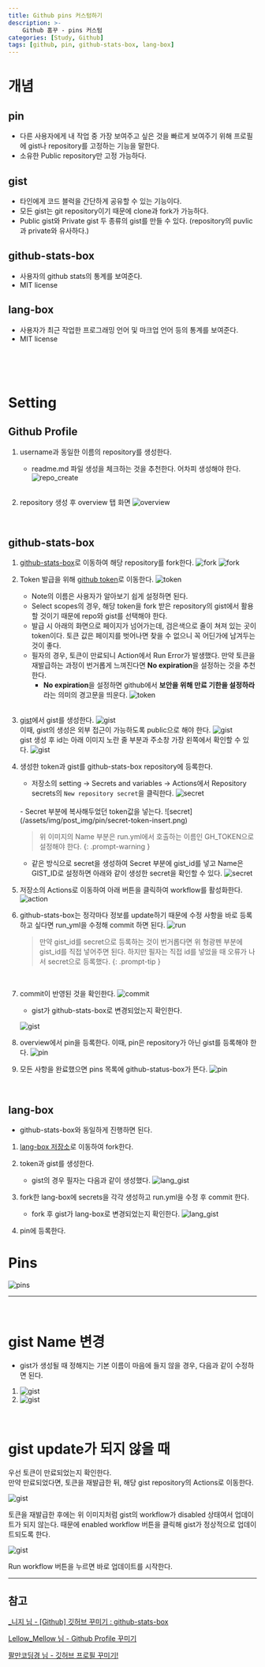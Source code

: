 ```yaml
---
title: Github pins 커스텀하기
description: >-
    Github 홈꾸 - pins 커스텀
categories: [Study, Github]
tags: [github, pin, github-stats-box, lang-box]
---
```


# 개념
## pin
- 다른 사용자에게 내 작업 중 가장 보여주고 싶은 것을 빠르게 보여주기 위해 프로필에 gist나 repository를 고정하는 기능을 말한다.
- 소유한 Public repository만 고정 가능하다.

## gist
- 타인에게 코드 블럭을 간단하게 공유할 수 있는 기능이다.
- 모든 gist는 git repository이기 때문에 clone과 fork가 가능하다.
- Public gist와 Private gist 두 종류의 gist를 만들 수 있다. (repository의 puvlic과 private와 유사하다.)

## github-stats-box
- 사용자의 github stats의 통계를 보여준다.
- MIT license

## lang-box
- 사용자가 최근 작업한 프로그래밍 언어 및 마크업 언어 등의 통계를 보여준다.
- MIT license

<br/>
<br/>
<br/>

# Setting
## Github Profile
1. username과 동일한 이름의 repository를 생성한다.
    - readme.md 파일 생성을 체크하는 것을 추천한다. 어차피 생성해야 한다.
    ![repo_create](/assets/img/post_img/pin/repo_create.png)

    <br/>

2. repository 생성 후 overview 탭 화면
    ![overview](/assets/img/post_img/pin/overview-start.png)

<br/>

## github-stats-box
1. [github-stats-box](https://github.com/LellowMellow/github-stats-box)로 이동하여 해당 repository를 fork한다.
    ![fork](/assets/img/post_img/pin/fork.png)
    ![fork](/assets/img/post_img/pin/fork-2.png)
    <br/>
2. Token 발급을 위해 [github token](https://github.com/settings/tokens/new)로 이동한다.
    ![token](/assets/img/post_img/pin/gist-token-repo-gist-Generate-token.png)
    - Note의 이름은 사용자가 알아보기 쉽게 설정하면 된다.
    - Select scopes의 경우, 해당 token을 fork 받은 repository의 gist에서 활용할 것이기 때문에 repo와 gist를 선택해야 한다.
    - 발급 시 아래의 화면으로 페이지가 넘어가는데, 검은색으로 줄이 쳐져 있는 곳이 token이다. 토큰 값은 페이지를 벗어나면 찾을 수 없으니 꼭 어딘가에 남겨두는 것이 좋다.
    - 필자의 경우, 토큰이 만료되니 Action에서 Run Error가 발생했다. 만약 토큰을 재발급하는 과정이 번거롭게 느껴진다면 **No expiration**을 설정하는 것을 추천한다.
      - **No expiration**을 설정하면 github에서 **보안을 위해 만료 기한을 설정하라** 라는 의미의 경고문을 띄운다.
    ![token](/assets/img/post_img/pin/token-success.png)
    <br/>
3. [gist](https://gist.github.com/)에서 gist를 생성한다.
    ![gist](/assets/img/post_img/pin/gist-create.png)
    <br/>
    이때, gist의 생성은 외부 접근이 가능하도록 public으로 해야 한다.
    ![gist](/assets/img/post_img/pin/public-create.png)
    <br/>
    gist 생성 후 id는 아래 이미지 노란 줄 부분과 주소창 가장 왼쪽에서 확인할 수 있다.
    ![gist](/assets/img/post_img/pin/gist-id.png)
    <br/>
4. 생성한 token과 gist를 github-stats-box repository에 등록한다.
    - 저장소의 setting -> Secrets and variables -> Actions에서 Repository secrets의 `New repository secret`을 클릭한다.
    ![secret](/assets/img/post_img/pin/action-secret.png)
    <br/>
    - Secret 부분에 복사해두었던 token값을 넣는다.
    ![secret](/assets/img/post_img/pin/secret-token-insert.png)

    > 위 이미지의 Name 부분은 run.yml에서 호출하는 이름인 GH_TOKEN으로 설정해야 한다.
    {: .prompt-warning }
    - 같은 방식으로 secret을 생성하여 Secret 부분에 gist_id를 넣고 Name은 GIST_ID로 설정하면 아래와 같이 생성한 secret을 확인할 수 있다.
    ![secret](/assets/img/post_img/pin/secret-token-success2.png)
5. 저장소의 Actions로 이동하여 아래 버튼을 클릭하여 workflow를 활성화한다.
    ![action](/assets/img/post_img/pin/fork-3.png)
6. github-stats-box는 정각마다 정보를 update하기 때문에 수정 사항을 바로 등록하고 싶다면 run_yml을 수정해 commit 하면 된다.
    ![run](/assets/img/post_img/pin/run_yml_update.png)

    > 만약 gist_id를 secret으로 등록하는 것이 번거롭다면 위 형광펜 부분에 gist_id를 직접 넣어주면 된다. 하지만 필자는 직접 id를 넣었을 때 오류가 나서 secret으로 등록했다.
    {: .prompt-tip }
    <br/>
7. commit이 반영된 것을 확인한다.
    ![commit](/assets/img/post_img/pin/commit.png)
    <br/>
    - gist가 github-stats-box로 변경되었는지 확인한다.

    ![gist](/assets/img/post_img/pin/gist-su.png)
    <br/>
8. overview에서 pin을 등록한다. 이때, pin은 repository가 아닌 gist를 등록해야 한다.
    ![pin](/assets/img/post_img/pin/pin_update.png)
    <br/>
9. 모든 사항을 완료했으면 pins 목록에 github-status-box가 뜬다.
    ![pin](/assets/img/post_img/pin/all_success.png)
    <br/>

<br/>

## lang-box
- github-stats-box와 동일하게 진행하면 된다.

1. [lang-box 저장소](https://github.com/DevBackSu/lang-box)로 이동하여 fork한다.

2. token과 gist를 생성한다.
    - gist의 경우 필자는 다음과 같이 생성했다.
    ![lang_gist](/assets/img/post_img/pin/lang-gist-create.png)

3. fork한 lang-box에 secrets을 각각 생성하고 run.yml을 수정 후 commit 한다.
    - fork 후 gist가 lang-box로 변경되었는지 확인한다.
    ![lang_gist](/assets/img/post_img/pin/lang-success.png)

4. pin에 등록한다.

# Pins
![pins](/assets/img/post_img/pin/end.png)

---
<br/>

# gist Name 변경
- gist가 생성될 때 정해지는 기본 이름이 마음에 들지 않을 경우, 다음과 같이 수정하면 된다.
1. ![gist](/assets/img/post_img/pin/gist-name-change.png)
2. ![gist](/assets/img/post_img/pin/gist-name-change2.png)

<br/>

# gist update가 되지 않을 때
우선 토큰이 만료되었는지 확인한다.<br/>
만약 만료되었다면, 토큰을 재발급한 뒤, 해당 gist repository의 Actions로 이동한다.

![gist](/assets/img/post_img/pin/disabled.png)

토큰을 재발급한 후에는 위 이미지처럼 gist의 workflow가 disabled 상태여서 업데이트가 되지 않는다. 때문에 enabled workflow 버튼을 클릭해 gist가 정상적으로 업데이트되도록 한다.

![gist](/assets/img/post_img/pin/run.png)

Run workflow 버튼을 누르면 바로 업데이트를 시작한다.

---

## 참고
[_니지 님 - \[Github\] 깃허브 꾸미기 : github-stats-box](https://radiant515.tistory.com/331)

[Lellow_Mellow 님 - Github Profile 꾸미기](https://velog.io/@pexe99/Github-Profile-%EA%BE%B8%EB%AF%B8%EA%B8%B0)

[팔만코딩경 님 - 깃허브 프로필 꾸미기!](https://80000coding.oopy.io/865f4b2a-5198-49e8-a173-0f893a4fed45)